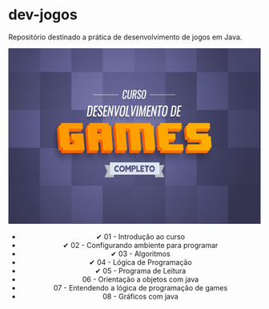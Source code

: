 # dev-jogos
Repositório destinado a prática de desenvolvimento de jogos em Java.
<p align="center">
<img width=700 height=350 src="/img/danki.jpeg"
<p>

<p>
<ul align="center">
<li>✔ 01 - Introdução ao curso</li>
<li>✔ 02 - Configurando ambiente para programar</li>
<li>✔ 03 - Algoritmos</li>
<li>✔ 04 - Lógica de Programação</li>
<li>✔ 05 - Programa de Leitura</li>
<li>06 - Orientação a objetos com java</li>
<li>07 - Entendendo a lógica de programação de games</li>
<li>08 - Gráficos com java</li>
<ul>
<p>


